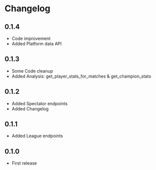 # Changelog

## 0.1.4

* Code improvement
* Added Platform data API

## 0.1.3

* Some Code cleanup
* Added Analysis: get_player_stats_for_matches & get_champion_stats

## 0.1.2

* Added Spectator endpoints
* Added Changelog

## 0.1.1

* Added League endpoints

## 0.1.0

* First release
